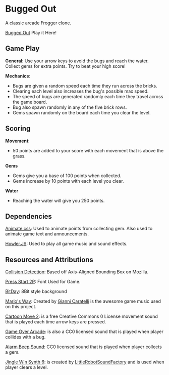 # **Bugged Out**
A classic arcade Frogger clone.

[Bugged Out](https://rleu82.github.io/fend-project-3-arcade-game/) Play it Here!
## Game Play
**General**: Use your arrow keys to avoid the bugs and reach the water. Collect gems for extra points. Try to beat your high score!

**Mechanics**:
* Bugs are given a random speed each time they run across the bricks. 
* Clearing each level also increases the bug's possible max speed. 
* The speed of bugs are generated randomly each time they travel across the game board.
* Bug also spawn randomly in any of the five brick rows.
* Gems spawn randomly on the board each time you clear the level. 

## Scoring
**Movement**: 
* 50 points are added to your score with each movement that is above the grass.

**Gems**
* Gems give you a base of 100 points when collected. 
* Gems increase by 10 points with each level you clear.

**Water**
* Reaching the water will give you 250 points.

## Dependencies
[Animate.css](https://daneden.github.io/animate.css/): Used to animate points from collecting gem. Also used to animate game text and announcements.

[Howler.JS](https://howlerjs.com/): Used to play all game music and sound effects.

## Resources and Attributions
[Collision Detection](https://developer.mozilla.org/en-US/docs/Games/Techniques/2D_collision_detection): Based off Axis-Aligned Bounding Box on Mozilla.

[Press Start 2P](https://fonts.google.com/specimen/Press+Start+2P): Font Used for Game.

[BitDay](http://www.bitday.me/download/): 8Bit style background

[Mario's Way](https://freesound.org/people/xsgianni/sounds/388079/): Created by [Gianni Caratelli](gianni73@hotmail.com) is the awesome game music used on this project.

[Cartoon Move 2](https://freesound.org/people/andresix/sounds/245631/): is a free Creative Commons 0 License movement sound that is played each time arrow keys are pressed.

[Game Over Arcade](https://freesound.org/people/myfox14/sounds/382310/): is also a CC0 licensed sound that is played when player collides with a bug.

[Alarm Beep Sound](https://freesound.org/people/Kodack/sounds/258020/): CC0 licensed sound that is played when player collects a gem.

[Jingle Win Synth 6](https://freesound.org/people/LittleRobotSoundFactory/sounds/274181/): is created  by [LittleRobotSoundFactory](https://freesound.org/people/LittleRobotSoundFactory/) and is used when player clears a level.
